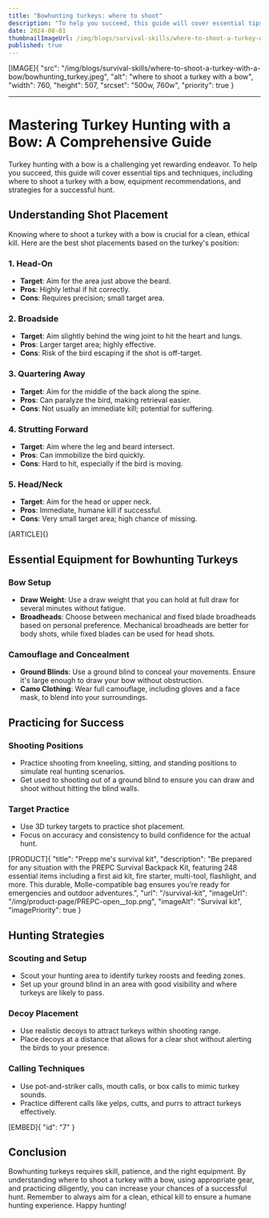 ```yaml
---
title: "Bowhunting turkeys: where to shoot"
description: "To help you succeed, this guide will cover essential tips and techniques, including where to shoot a turkey with a bow, equipment recommendations, and strategies for a successful hunt."
date: 2024-08-01
thumbnailImageUrl: /img/blogs/survival-skills/where-to-shoot-a-turkey-with-a-bow/bowhunting_turkey.jpeg
published: true
---
```


[IMAGE]{ "src": "/img/blogs/survival-skills/where-to-shoot-a-turkey-with-a-bow/bowhunting_turkey.jpeg", "alt": "where to shoot a turkey with a bow", "width": 760, "height": 507, "srcset": "500w, 760w", "priority": true }

---

# Mastering Turkey Hunting with a Bow: A Comprehensive Guide

Turkey hunting with a bow is a challenging yet rewarding endeavor. To help you succeed, this guide will cover essential tips and techniques, including where to shoot a turkey with a bow, equipment recommendations, and strategies for a successful hunt.

## **Understanding Shot Placement**

Knowing where to shoot a turkey with a bow is crucial for a clean, ethical kill. Here are the best shot placements based on the turkey's position:

### **1. Head-On**
- **Target**: Aim for the area just above the beard.
- **Pros**: Highly lethal if hit correctly.
- **Cons**: Requires precision; small target area.

### **2. Broadside**
- **Target**: Aim slightly behind the wing joint to hit the heart and lungs.
- **Pros**: Larger target area; highly effective.
- **Cons**: Risk of the bird escaping if the shot is off-target.

### **3. Quartering Away**
- **Target**: Aim for the middle of the back along the spine.
- **Pros**: Can paralyze the bird, making retrieval easier.
- **Cons**: Not usually an immediate kill; potential for suffering.

### **4. Strutting Forward**
- **Target**: Aim where the leg and beard intersect.
- **Pros**: Can immobilize the bird quickly.
- **Cons**: Hard to hit, especially if the bird is moving.

### **5. Head/Neck**
- **Target**: Aim for the head or upper neck.
- **Pros**: Immediate, humane kill if successful.
- **Cons**: Very small target area; high chance of missing.

[ARTICLE]{}

## **Essential Equipment for Bowhunting Turkeys**

### **Bow Setup**
- **Draw Weight**: Use a draw weight that you can hold at full draw for several minutes without fatigue.
- **Broadheads**: Choose between mechanical and fixed blade broadheads based on personal preference. Mechanical broadheads are better for body shots, while fixed blades can be used for head shots.

### **Camouflage and Concealment**
- **Ground Blinds**: Use a ground blind to conceal your movements. Ensure it's large enough to draw your bow without obstruction.
- **Camo Clothing**: Wear full camouflage, including gloves and a face mask, to blend into your surroundings.

## **Practicing for Success**

### **Shooting Positions**
- Practice shooting from kneeling, sitting, and standing positions to simulate real hunting scenarios.
- Get used to shooting out of a ground blind to ensure you can draw and shoot without hitting the blind walls.

### **Target Practice**
- Use 3D turkey targets to practice shot placement.
- Focus on accuracy and consistency to build confidence for the actual hunt.


[PRODUCT]{ "title": "Prepp me's survival kit", "description": "Be prepared for any situation with the PREPC Survival Backpack Kit, featuring 248 essential items including a first aid kit, fire starter, multi-tool, flashlight, and more. This durable, Molle-compatible bag ensures you’re ready for emergencies and outdoor adventures.", "url": "/survival-kit", "imageUrl": "/img/product-page/PREPC-open__top.png", "imageAlt": "Survival kit", "imagePriority": true }

## **Hunting Strategies**

### **Scouting and Setup**
- Scout your hunting area to identify turkey roosts and feeding zones.
- Set up your ground blind in an area with good visibility and where turkeys are likely to pass.

### **Decoy Placement**
- Use realistic decoys to attract turkeys within shooting range.
- Place decoys at a distance that allows for a clear shot without alerting the birds to your presence.

### **Calling Techniques**
- Use pot-and-striker calls, mouth calls, or box calls to mimic turkey sounds.
- Practice different calls like yelps, cutts, and purrs to attract turkeys effectively.

[EMBED]{ "id": "7" }

## **Conclusion**

Bowhunting turkeys requires skill, patience, and the right equipment. By understanding where to shoot a turkey with a bow, using appropriate gear, and practicing diligently, you can increase your chances of a successful hunt. Remember to always aim for a clean, ethical kill to ensure a humane hunting experience. Happy hunting!
